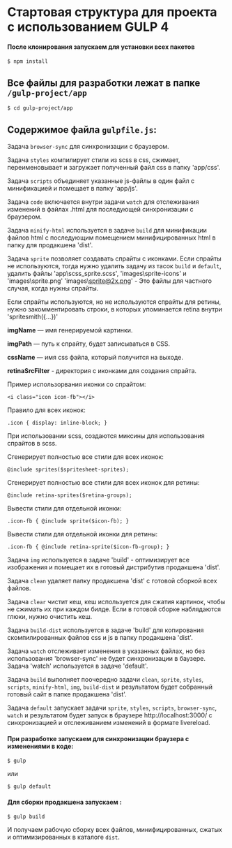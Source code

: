 # Стартовая структура для проекта с использованием GULP 4

#### После клонирования запускаем для установки всех пакетов
`$ npm install`

## Все файлы для разработки лежат в папке `/gulp-project/app`

`$ cd gulp-project/app`

## Содержимое файла `gulpfile.js`:

Задача `browser-sync` для синхронизации с браузером.

Задача `styles` компилирует стили из scss в css, сжимает, переименовывает и загружает полученный файл css в папку 'app/css'.

Задача `scripts` объединяет указанные js-файлы в один файл с минификацией и помещает в папку 'app/js'.

Задача `code` включается внутри задачи `watch` для отслеживания изменений в файлах .html для последующей синхронизации с браузером.

Задача `minify-html` используется в задаче `build` для минификации файлов html с последующим помещением минифицированных html в папку для продакшена 'dist'.

Задача `sprite` позволяет создавать спрайты с иконками. Если спрайты не используются, тогда нужно удалить задачу из тасок `build` и `default`, удалить файлы 'app\scss\_sprite.scss', 'images\sprite-icons' и 'images\sprite.png' 'images\sprite@2x.png' - Это файлы для частного случая, когда нужны спрайты.

Если спрайты используются, но не используются спрайты для ретины, нужно закомментировать строки, в которых упоминается retina внутри 'spritesmith({...})'

**imgName** — имя генерируемой картинки.

**imgPath** — путь к спрайту, будет записываться в CSS.

**cssName** — имя css файла, который получится на выходе.

**retinaSrcFilter** - директория с иконками для создания спрайта.

Пример использорвания иконки со спрайтом:

`<i class="icon icon-fb"></i>`

Правило для всех иконок:

`.icon {
  display: inline-block;
}`

При использовании scss, создаются миксины для использования спрайтов в scss.

Сгенерирует полностью все стили для всех иконок:

`@include sprites($spritesheet-sprites);`

Сгенерирует полностью все стили для всех иконок для ретины:

`@include retina-sprites($retina-groups);`

Вывести стили для отдельной иконки:

`.icon-fb {
  @include sprite($icon-fb);
}`

Вывести стили для отдельной иконки для ретины:

`.icon-fb {
  @include retina-sprite($icon-fb-group);
}`

Задача `img`  используется в задаче 'build' - оптимизирует все изображения и помещает их в готовый дистрибутив продакшена 'dist'.

Задача `clean` удаляет папку продакшена 'dist' с готовой сборкой всех файлов.

Задача `clear` чистит кеш, кеш используется для сжатия картинок, чтобы не сжимать их при каждом билде. Если в готовой сборке наблядаются глюки, нужно очистить кеш.

Задача `build-dist` используется в задаче 'build' для копирования скомпилированных файлов css и js в папку продакшена 'dist'.

Задача `watch` отслеживает изменения в указанных файлах, но без использования 'browser-sync' не будет синхронизации в баузере. Задача 'watch' используется в задаче 'default'.

Задача `build` выполняет поочередно задачи `clean`, `sprite`, `styles`, `scripts`, `minify-html`, `img`, `build-dist` и результатом будет собранный готовый сайт в папке продакшена 'dist'.

Задача `default` запускает задачи `sprite`, `styles`, `scripts`, `browser-sync`, `watch` и результатом будет запуск в браузере http://localhost:3000/ с синхронизацией и отслеживанием изменений в формате livereload.

#### При разработке запускаем для синхронизации браузера с изменениями в коде:

`$ gulp`

или 

`$ gulp default`

#### Для сборки продакшена запускаем :

`$ gulp build`

И получаем рабочую сборку всех файлов, минифицированных, сжатых и оптимизированных в каталоге `dist`.